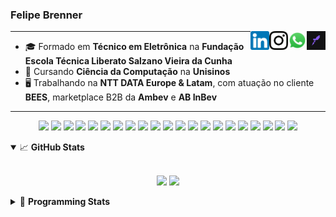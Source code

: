 <h3>Felipe Brenner</h3>

<a href="https://app.rocketseat.com.br/me/felipebrenner" target="_blank" rel="nofollow"><img align="right" width="30rem" src="./assets/rocketseat-black.png" alt="Rocketseat: @felipebrenner"/></a>
<a href="https://api.whatsapp.com/send?phone=5551995585968" target="_blank" rel="nofollow"><img align="right" width="30rem" src="./assets/whatsapp.png" alt="Whatsapp: +55 51995585968"/></a>
<a href="https://www.instagram.com/felipeobrenner/" target="_blank" rel="nofollow"><img align="right" width="30rem" src="./assets/instagram.png" alt="Instagram: @felipeobrenner"/></a>
<a href="https://www.linkedin.com/in/felipe-de-oliveira-brenner/" target="_blank" rel="nofollow"><img align="right" width="30rem" src="./assets/linkedin.png" alt="LinkedIn: @felipe-de-oliveira-brenner"/></a>

---

- 🎓 Formado em **Técnico em Eletrônica** na **Fundação Escola Técnica Liberato Salzano Vieira da Cunha**
- 📓 Cursando **Ciência da Computação** na **Unisinos**
- 🖥️ Trabalhando na **NTT DATA Europe & Latam**, com atuação no cliente **BEES**, marketplace B2B da **Ambev** e **AB InBev**

---

<p align='center'>
  <img width="35rem" src="https://cdn.jsdelivr.net/gh/devicons/devicon/icons/react/react-original.svg" />
  <img width="35rem" src="https://cdn.jsdelivr.net/gh/devicons/devicon/icons/javascript/javascript-plain.svg" />
  <img width="35rem" src="https://cdn.jsdelivr.net/gh/devicons/devicon/icons/typescript/typescript-plain.svg" />
  <img width="35rem" src="https://cdn.jsdelivr.net/gh/devicons/devicon/icons/redux/redux-original.svg" />
  <img width="35rem" src="https://cdn.jsdelivr.net/gh/devicons/devicon/icons/jest/jest-plain.svg" />
  <img width="35rem" src="https://cdn.jsdelivr.net/gh/devicons/devicon/icons/storybook/storybook-original.svg" />
  <img width="35rem" src="https://cdn.jsdelivr.net/gh/devicons/devicon/icons/sass/sass-original.svg" />
  <img width="35rem" src="https://cdn.jsdelivr.net/gh/devicons/devicon/icons/materialui/materialui-plain.svg" />
  <img width="35rem" src="https://cdn.jsdelivr.net/gh/devicons/devicon/icons/css3/css3-plain.svg" />
  <img width="35rem" src="https://cdn.jsdelivr.net/gh/devicons/devicon/icons/html5/html5-plain.svg" />
  <img width="35rem" src="https://cdn.jsdelivr.net/gh/devicons/devicon/icons/docker/docker-plain.svg" />
  <img width="35rem" src="https://cdn.jsdelivr.net/gh/devicons/devicon/icons/azure/azure-original.svg" />
  <img width="35rem" src="https://cdn.jsdelivr.net/gh/devicons/devicon/icons/vscode/vscode-original.svg" />
  <img width="35rem" src="https://cdn.jsdelivr.net/gh/devicons/devicon/icons/git/git-original.svg" />
  <img width="35rem" src="https://cdn.jsdelivr.net/gh/devicons/devicon/icons/yarn/yarn-original.svg" />
  <img width="35rem" src="https://cdn.jsdelivr.net/gh/devicons/devicon/icons/npm/npm-original-wordmark.svg" />
  <img width="35rem" src="https://cdn.jsdelivr.net/gh/devicons/devicon/icons/nextjs/nextjs-line.svg" />
  <img width="35rem" src="https://cdn.jsdelivr.net/gh/devicons/devicon/icons/microsoftsqlserver/microsoftsqlserver-plain.svg" />
  <img width="35rem" src="https://cdn.jsdelivr.net/gh/devicons/devicon/icons/oracle/oracle-original.svg" />
  <img width="35rem" src="https://cdn.jsdelivr.net/gh/devicons/devicon/icons/linux/linux-plain.svg" />
  <img width="35rem" src="https://cdn.jsdelivr.net/gh/devicons/devicon/icons/ubuntu/ubuntu-plain.svg" />
</p>

<details open>
  <summary>📈 <b>GitHub Stats</b></summary>
  <br>
  <p align="center">
  <img src="https://github-readme-stats.vercel.app/api?username=felipebrenner&show_icons=true&theme=dark"/>
  <img src="https://github-readme-stats.vercel.app/api/top-langs/?username=felipebrenner&layout=compact&theme=dark">
  </p>

</details>

<details>
  <summary>🤖 <b>Programming Stats</b></summary>
  <br/>

  <!--START_SECTION:waka-->
![Code Time](http://img.shields.io/badge/Code%20Time-1%2C479%20hrs%2016%20mins-blue)

**🐱 My GitHub Data** 

> 🏆 279 Contributions in the Year 2022
 > 
> 📦 264.4 kB Used in GitHub's Storage 
 > 
> 🚫 Not Opted to Hire
 > 
> 📜 26 Public Repositories 
 > 
> 🔑 1 Private Repository 
 > 
**I'm an Early 🐤** 

```text
🌞 Morning    60 commits     █████░░░░░░░░░░░░░░░░░░░░   21.74% 
🌆 Daytime    116 commits    ██████████░░░░░░░░░░░░░░░   42.03% 
🌃 Evening    96 commits     ████████░░░░░░░░░░░░░░░░░   34.78% 
🌙 Night      4 commits      ░░░░░░░░░░░░░░░░░░░░░░░░░   1.45%

```
📅 **I'm Most Productive on Wednesday** 

```text
Monday       48 commits     ████░░░░░░░░░░░░░░░░░░░░░   17.39% 
Tuesday      37 commits     ███░░░░░░░░░░░░░░░░░░░░░░   13.41% 
Wednesday    58 commits     █████░░░░░░░░░░░░░░░░░░░░   21.01% 
Thursday     43 commits     ████░░░░░░░░░░░░░░░░░░░░░   15.58% 
Friday       54 commits     █████░░░░░░░░░░░░░░░░░░░░   19.57% 
Saturday     23 commits     ██░░░░░░░░░░░░░░░░░░░░░░░   8.33% 
Sunday       13 commits     █░░░░░░░░░░░░░░░░░░░░░░░░   4.71%

```


📊 **This Week I Spent My Time On** 

```text
💬 Programming Languages: 
TypeScript               10 hrs 39 mins      ██████████████████████░░░   90.34% 
JSON                     29 mins             █░░░░░░░░░░░░░░░░░░░░░░░░   4.13% 
C++                      16 mins             ░░░░░░░░░░░░░░░░░░░░░░░░░   2.35% 
C                        7 mins              ░░░░░░░░░░░░░░░░░░░░░░░░░   1.12% 
Other                    7 mins              ░░░░░░░░░░░░░░░░░░░░░░░░░   1.09%

🔥 Editors: 
VS Code                  11 hrs 47 mins      █████████████████████████   100.0%

🐱‍💻 Projects: 
nfa-campaigns            4 hrs 39 mins       █████████░░░░░░░░░░░░░░░░   39.48% 
nfa-products             1 hr 40 mins        ███░░░░░░░░░░░░░░░░░░░░░░   14.18% 
nfa-cart                 1 hr 21 mins        ███░░░░░░░░░░░░░░░░░░░░░░   11.54% 
nfa-checkout             1 hr 14 mins        ██░░░░░░░░░░░░░░░░░░░░░░░   10.53% 
nfa-render-react         44 mins             █░░░░░░░░░░░░░░░░░░░░░░░░   6.26%

💻 Operating System: 
Linux                    11 hrs 47 mins      █████████████████████████   100.0%

```

**I Mostly Code in TypeScript** 

```text
TypeScript               11 repos            █████████░░░░░░░░░░░░░░░░   36.67% 
Java                     3 repos             ██░░░░░░░░░░░░░░░░░░░░░░░   10.0% 
JavaScript               3 repos             ██░░░░░░░░░░░░░░░░░░░░░░░   10.0% 
CSS                      2 repos             █░░░░░░░░░░░░░░░░░░░░░░░░   6.67% 
C                        2 repos             █░░░░░░░░░░░░░░░░░░░░░░░░   6.67%

```



 Last Updated on 12/11/2022 03:26:39 UTC
<!--END_SECTION:waka-->
</details>
